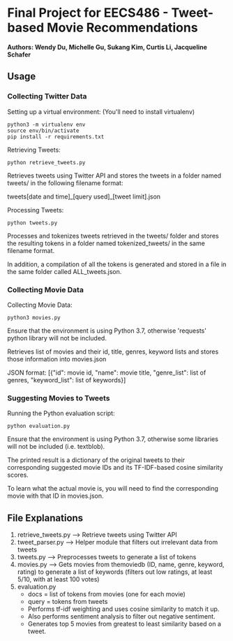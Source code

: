 # Final Project for EECS486 - Tweet-based Movie Recommendations
**Authors: Wendy Du, Michelle Gu, Sukang Kim, Curtis Li, Jacqueline Schafer**

## Usage

### Collecting Twitter Data

Setting up a virtual environment: (You'll need to install virtualenv)
```
python3 -m virtualenv env
source env/bin/activate
pip install -r requirements.txt
```

Retrieving Tweets:
```
python retrieve_tweets.py
```
Retrieves tweets using Twitter API and stores the tweets in a folder named tweets/ in the following filename format:

tweets[date and time]\_[query used]\_[tweet limit].json

Processing Tweets:
```
python tweets.py
```
Processes and tokenizes tweets retrieved in the tweets/ folder and stores the resulting tokens in a folder named tokenized_tweets/ in the same filename format.

In addition, a compilation of all the tokens is generated and stored in a file in the same folder called ALL_tweets.json.

### Collecting Movie Data

Collecting Movie Data:
```
python3 movies.py
```
Ensure that the environment is using Python 3.7, otherwise 'requests' python library will not be included.

Retrieves list of movies and their id, title, genres, keyword lists and stores those information into movies.json

JSON format: [{"id": movie id, "name": movie title, "genre_list": list of genres, "keyword_list": list of keywords}]

### Suggesting Movies to Tweets

Running the Python evaluation script:
```
python evaluation.py
```
Ensure that the environment is using Python 3.7, otherwise some libraries will not be included (i.e. textblob).

The printed result is a dictionary of the original tweets to their corresponding suggested movie IDs and its TF-IDF-based cosine similarity scores.

To learn what the actual movie is, you will need to find the corresponding movie with that ID in movies.json.

## File Explanations

1. retrieve_tweets.py --> Retrieve tweets using Twitter API
2. tweet_parser.py --> Helper module that filters out irrelevant data from tweets
3. tweets.py --> Preprocesses tweets to generate a list of tokens
4. movies.py --> Gets movies from themoviedb (ID, name, genre, keyword, rating) to generate a list of keywords (filters out low ratings, at least 5/10, with at least 100 votes)
5. evaluation.py
   - docs = list of tokens from movies (one for each movie)
   - query = tokens from tweets
   - Performs tf-idf weighting and uses cosine similarity to match it up.
   - Also performs sentiment analysis to filter out negative sentiment.
   - Generates top 5 movies from greatest to least similarity based on a tweet.
